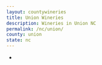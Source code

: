 ```yaml
---
layout: countywineries
title: Union Wineries
description: Wineries in Union NC
permalink: /nc/union/
county: union
state: nc
---
```

-
